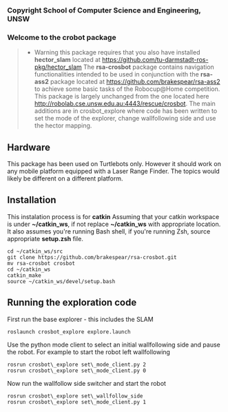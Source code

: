 ### Copyright School of Computer Science and Engineering, UNSW

### Welcome to the crobot package
> * Warning this package requires that you also have installed **hector_slam** located at https://github.com/tu-darmstadt-ros-pkg/hector_slam
The **rsa-crosbot** package contains navigation functionalities intended to be used in conjunction with the **rsa-ass2** package located at https://github.com/brakespear/rsa-ass2 to achieve some basic tasks of the Robocup@Home competition.
This package is largely unchanged from the one located here http://robolab.cse.unsw.edu.au:4443/rescue/crosbot. The main additions are in crosbot_explore where code has been written to set the mode of the explorer, change wallfollowing side and use the hector mapping.

## Hardware
This package has been used on Turtlebots only. However it should work on any mobile platform equipped with a Laser Range Finder. The topics would likely be different on a different platform.

## Installation
This instalation process is for **catkin** 
Assuming that your catkin workspace is under **~/catkin_ws**, if not replace **~/catkin_ws** with appropriate location. It also assumes you're running Bash shell, if you're running Zsh, source appropriate **setup.zsh** file.
```
cd ~/catkin_ws/src
git clone https://github.com/brakespear/rsa-crosbot.git
mv rsa-crosbot crosbot
cd ~/catkin_ws
catkin_make
source ~/catkin_ws/devel/setup.bash
```

## Running the exploration code
First run the base explorer - this includes the SLAM
```
roslaunch crosbot_explore explore.launch
```
Use the python mode client to select an initial wallfollowing side and pause the robot.
For example to start the robot left wallfollowing
```
rosrun crosbot\_explore set\_mode_client.py 2
rosrun crosbot\_explore set\_mode_client.py 0
```
Now run the wallfollow side switcher and start the robot
``` 
rosrun crosbot\_explore set\_wallfollow_side
rosrun crosbot\_explore set\_mode_client.py 1
```


